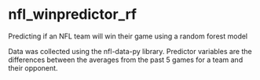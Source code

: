 # nfl_winpredictor_rf
Predicting if an NFL team will win their game using a random forest model

Data was collected using the nfl-data-py library. 
Predictor variables are the differences between the averages from the past 5 games for a team and their opponent.
